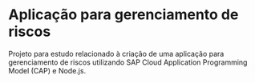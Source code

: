 # Aplicação para gerenciamento de riscos

Projeto para estudo relacionado à criação de uma aplicação para gerenciamento de riscos utilizando SAP Cloud Application Programming Model (CAP) e Node.js.
